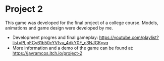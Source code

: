 # Project 2

This game was developed for the final project of a college course.
Models, animations and game design were developed by me.

* Development progres and final gameplay: https://youtube.com/playlist?list=PLpFCy61b50cYVfvu_4dkY0F_c3NJGKyvq
* More information and a demo of the game can be found at: https://javramcos.itch.io/project-2
